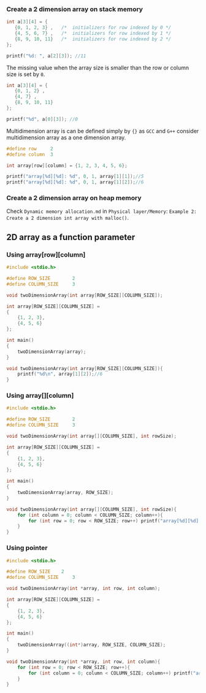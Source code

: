 ### Create a 2 dimension array on stack memory

```c
int a[3][4] = {  
   {0, 1, 2, 3} ,   /*  initializers for row indexed by 0 */
   {4, 5, 6, 7} ,   /*  initializers for row indexed by 1 */
   {8, 9, 10, 11}   /*  initializers for row indexed by 2 */
};

printf("%d: ", a[2][3]); //11
```
The missing value when the array size is smaller than the row or column size is set by ``0``.

```c
int a[3][4] = {  
   {0, 1, 2} ,
   {4, 7} ,
   {8, 9, 10, 11}
};

printf("%d", a[0][3]); //0
```

Multidimension array is can be defined simply by ``{}`` as ``GCC`` and ``G++`` consider multidimension array as a one dimension array.

```c
#define row 	2
#define column 	3

int array[row][column] = {1, 2, 3, 4, 5, 6};

printf("array[%d][%d]: %d", 0, 1, array[1][1]);//5
printf("array[%d][%d]: %d", 0, 1, array[1][2]);//6
```

### Create a 2 dimension array on heap memory

Check ``Dynamic memory allocation.md`` in ``Physical layer/Memory``: ``Example 2: Create a 2 dimension int array with malloc()``.

## 2D array as a function parameter

### Using array[row][column]

```c
#include <stdio.h>

#define ROW_SIZE 		2
#define COLUMN_SIZE 	3

void twoDimensionArray(int array[ROW_SIZE][COLUMN_SIZE]);

int array[ROW_SIZE][COLUMN_SIZE] = 
{
	{1, 2, 3},
	{4, 5, 6}
};

int main()
{  
	twoDimensionArray(array);
}

void twoDimensionArray(int array[ROW_SIZE][COLUMN_SIZE]){
	printf("%d\n", array[1][2]);//6
}
```
### Using array[][column]

```c
#include <stdio.h>

#define ROW_SIZE 		2
#define COLUMN_SIZE 	3

void twoDimensionArray(int array[][COLUMN_SIZE], int rowSize);

int array[ROW_SIZE][COLUMN_SIZE] = 
{
	{1, 2, 3},
	{4, 5, 6}
};

int main()
{  
	twoDimensionArray(array, ROW_SIZE);
}

void twoDimensionArray(int array[][COLUMN_SIZE], int rowSize){
	for (int column = 0; column < COLUMN_SIZE; column++){
		for (int row = 0; row < ROW_SIZE; row++) printf("array[%d][%d]: %d\n", row, column, array[row][column]);
	}
}
```
### Using pointer

```c
#include <stdio.h>

#define ROW_SIZE 	2
#define COLUMN_SIZE 	3

void twoDimensionArray(int *array, int row, int column);

int array[ROW_SIZE][COLUMN_SIZE] = 
{
	{1, 2, 3},
	{4, 5, 6}
};

int main()
{  
	twoDimensionArray((int*)array, ROW_SIZE, COLUMN_SIZE);
}

void twoDimensionArray(int *array, int row, int column){
	for (int row = 0; row < ROW_SIZE; row++){
		for (int column = 0; column < COLUMN_SIZE; column++) printf("array[%d][%d]: %d\n", row, column, (array+row*COLUMN_SIZE)[column]);
	}
}
```